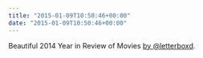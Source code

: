 ```yaml
---
title: "2015-01-09T10:50:46+00:00"
date: "2015-01-09T10:50:46+00:00"
---
```


Beautiful 2014 Year in Review of Movies [by @letterboxd](http://letterboxd.com/2014/).

